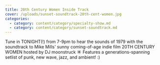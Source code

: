 ```yaml
---
title: 20th Century Women Inside Track
cover: /uploads/sunset-soundtrack-20th-cent-women.jpg
categories:
  - category: content/category/specialty-show.md
  - category: content/category/sunset-soundtrack.md
---
```


Tune in TONIGHT(!) from 7-9pm to hear the sounds of 1979 with the soundtrack to Mike Mills' sunny coming-of-age indie film 20TH CENTURY WOMEN hosted by DJ moonstruck ☀️ Features a generations-spanning setlist of punk, new wave, jazz, and ambient! :)
